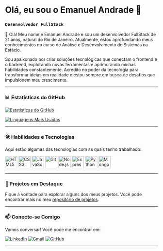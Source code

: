 # Olá, eu sou o Emanuel Andrade 👋

### `Desenvolvedor FullStack`

👋 Olá! Meu nome é Emanuel Andrade e sou um desenvolvedor FullStack de 21 anos, natural do Rio de Janeiro. Atualmente, estou aprofundando meus conhecimentos no curso de Análise e Desenvolvimento de Sistemas na Estácio.

Sou apaixonado por criar soluções tecnológicas que conectam o frontend e o backend, explorando novas ferramentas e aprimorando minhas habilidades constantemente. Acredito no poder da tecnologia para transformar ideias em realidade e estou sempre em busca de desafios que impulsionem meu crescimento.

---

### 📊 Estatísticas do GitHub

[![Estatísticas do GitHub](https://github-readme-stats.vercel.app/api?username=Neshzz&show_icons=true&theme=radical)](https://github.com/anuraghazra/github-readme-stats)

[![Linguagens Mais Usadas](https://github-readme-stats.vercel.app/api/top-langs/?username=Neshzz&layout=compact&theme=radical)](https://github.com/anuraghazra/github-readme-stats)

---

### 🛠️ Habilidades e Tecnologias

Aqui estão algumas das tecnologias com as quais tenho trabalhado:

<p align="left">
  <img src="https://cdn.jsdelivr.net/gh/devicons/devicon@latest/icons/html5/html5-original.svg" alt="HTML5" width="40" height="40"/>
  <img src="https://cdn.jsdelivr.net/gh/devicons/devicon@latest/icons/css3/css3-original.svg" alt="CSS3" width="40" height="40"/>
  <img src="https://cdn.jsdelivr.net/gh/devicons/devicon@latest/icons/javascript/javascript-original.svg" alt="JavaScript" width="40" height="40"/>
  <img src="https://cdn.jsdelivr.net/gh/devicons/devicon@latest/icons/git/git-original.svg" alt="Git" width="40" height="40"/>
  <img src="https://cdn.jsdelivr.net/gh/devicons/devicon@latest/icons/nodejs/nodejs-original.svg" alt="Node.js" width="40" height="40"/>
  <img src="https://cdn.jsdelivr.net/gh/devicons/devicon@latest/icons/express/express-original.svg" alt="Express" width="40" height="40"/>
  <img src="https://cdn.jsdelivr.net/gh/devicons/devicon@latest/icons/python/python-original.svg" alt="Python" width="40" height="40"/>
  <img src="https://cdn.jsdelivr.net/gh/devicons/devicon@latest/icons/mongodb/mongodb-original.svg" alt="MongoDB" width="40" height="40"/>

</p>

---

### 🎯 Projetos em Destaque

Fique à vontade para explorar alguns dos meus projetos. Você pode encontrar mais no meu [repositório de projetos](https://github.com/Neshzz?tab=repositories).

---

### 📫 Conecte-se Comigo

Vamos conversar! Você pode me encontrar em:

[![LinkedIn](https://img.shields.io/badge/-LinkedIn-0077B5?style=for-the-badge&logo=linkedin&logoColor=white)](https://www.linkedin.com/in/emanuelandradeneshzz/)
[![Gmail](https://img.shields.io/badge/-Gmail-D14836?style=for-the-badge&logo=gmail&logoColor=white)](emanuel.andrade1253@gmail.com)
[![GitHub](https://img.shields.io/badge/-GitHub-181717?style=for-the-badge&logo=github&logoColor=white)](https://github.com/Neshzz)

---
